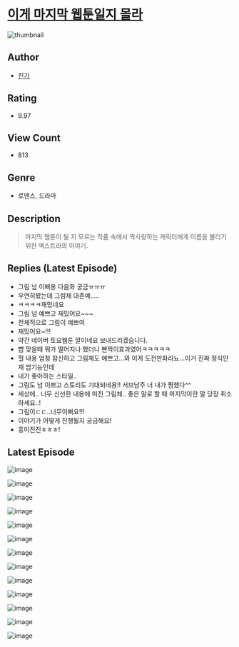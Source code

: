 # [이게 마지막 웹툰일지 몰라](https://comic.naver.com/challenge/list?titleId=811192)
![thumbnail](https://image-comic.pstatic.net/user_contents_data/challenge_comic/2023/05/25/109909/upload_4121749380354040373_480x623.jpeg)

## Author
- [진기](https://comic.naver.com/artistTitle?id=109909)

## Rating
- 9.97

## View Count
- 813

## Genre
- 로맨스, 드라마

## Description
> 마지막 웹툰이 될 지 모르는 작품 속에서 짝사랑하는 캐릭터에게 이름을 불리기 위한 엑스트라의 이야기.

## Replies (Latest Episode)
- 그림 넘 이뻐용 다음화 궁금ㅠㅠㅠ
- 우연히봤는데 그림체 대존예.....
- ㅋㅋㅋㅋ재밌네요
- 그림 넘 예쁘고 재밌어요~~~
- 전체적으로 그림이 예쁘여
- 재밌어요~!!!
- 약간 네이버 토요웹툰 깔이네요 보내드리겠습니다.
- 뺨 맞을때 뭐가 떨어지나 했더니 빤짝이효과였어ㅋㅋㅋㅋㅋ
- 헐 내용 엄청 참신하고 그림체도 예쁘고...와 이게 도전만화라뇨...이거 진짜 정식얀재 쌉기능인데
- 내가 좋아하는 스타일..
- 그림도 넘 이쁘고 스토리도 기대되네용!! 서브남주 너 내가 찜했다^^
- 세상에.. 너무 신선한 내용에 미친 그림체.. 좋은 말로 할 때 마지막이란 말 당장 취소하세요..!
- 그림이ㄷㄷ..너무이뻐요!!!
- 이야기가 어떻게 진행될지 궁금해요!
- 흥미진진ㅎㅎㅎ!

## Latest Episode
![image](https://image-comic.pstatic.net/user_contents_data/challenge_comic/2023/05/25/109909/upload_3775812420566803558.jpeg)

![image](https://image-comic.pstatic.net/user_contents_data/challenge_comic/2023/05/25/109909/upload_3906082374397737314.jpeg)

![image](https://image-comic.pstatic.net/user_contents_data/challenge_comic/2023/05/26/109909/upload_3762866565341919076.jpeg)

![image](https://image-comic.pstatic.net/user_contents_data/challenge_comic/2023/05/25/109909/upload_3618978996775118134.jpeg)

![image](https://image-comic.pstatic.net/user_contents_data/challenge_comic/2023/05/25/109909/upload_3703709561882294628.jpeg)

![image](https://image-comic.pstatic.net/user_contents_data/challenge_comic/2023/05/25/109909/upload_7291997645033322808.jpeg)

![image](https://image-comic.pstatic.net/user_contents_data/challenge_comic/2023/05/26/109909/upload_3703143309887617075.jpeg)

![image](https://image-comic.pstatic.net/user_contents_data/challenge_comic/2023/05/25/109909/upload_3905799988817913396.jpeg)

![image](https://image-comic.pstatic.net/user_contents_data/challenge_comic/2023/05/25/109909/upload_7161627435394610786.jpeg)

![image](https://image-comic.pstatic.net/user_contents_data/challenge_comic/2023/05/25/109909/upload_3762531429007254064.jpeg)

![image](https://image-comic.pstatic.net/user_contents_data/challenge_comic/2023/05/25/109909/upload_7306353942520280166.jpeg)

![image](https://image-comic.pstatic.net/user_contents_data/challenge_comic/2023/05/25/109909/upload_3474590000320100152.jpeg)

![image](https://image-comic.pstatic.net/user_contents_data/challenge_comic/2023/05/25/109909/upload_4122818277421704502.jpeg)
